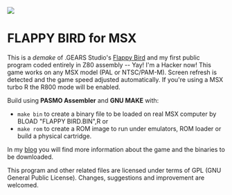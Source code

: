 ![](http://img.youtube.com/vi/AibY_IDPayM/0.jpg)

# FLAPPY BIRD for MSX

This is a *demake* of .GEARS Studio's [Flappy Bird](https://en.wikipedia.org/wiki/Flappy_Bird) and my first public program coded entirely in Z80 assembly -- Yay! I'm a Hacker now! This game works on any MSX model (PAL or NTSC/PAM-M).
Screen refresh is detected and the game speed adjusted automatically. If you're using a MSX turbo R the R800 mode will be enabled.

Build using **PASMO Assembler** and **GNU MAKE** with:
* ```make bin``` to create a binary file to be loaded on real MSX
computer by BLOAD "FLAPPY BIRD.BIN",R or
* ```make rom``` to create a ROM image to run under emulators, ROM loader or build a physical cartridge.

In my [blog](https://giovannireisnunes.wordpress.com/meu-software/flappy-bird-para-msx/) you will find more information about the game and the binaries to be downloaded.

This program and other related files are licensed under terms of GPL (GNU General Public License). Changes, suggestions and improvement are welcomed.
